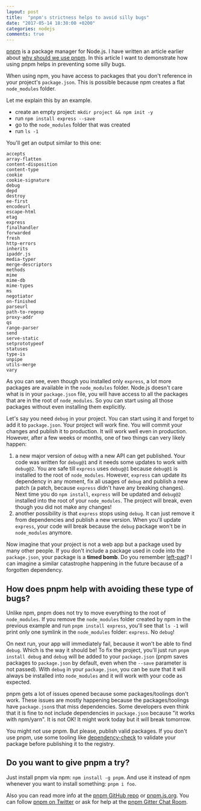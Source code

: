 ```yaml
---
layout: post
title:  "pnpm's strictness helps to avoid silly bugs"
date: "2017-05-14 18:30:00 +0200"
categories: nodejs
comments: true
---
```


[pnpm](https://github.com/pnpm/pnpm) is a package manager for Node.js.
I have written an article earlier about [why should we use pnpm](/nodejs/why-should-we-use-pnpm.html).
In this article I want to demonstrate how using pnpm helps in preventing some silly bugs.

When using npm, you have access to packages that you don't reference in your project's `package.json`.
This is possible because npm creates a flat `node_modules` folder.

Let me explain this by an example.

* create an empty project: `mkdir project && npm init -y`
* run `npm install express --save`
* go to the `node_modules` folder that was created
* run `ls -1`

You'll get an output similar to this one:

```
accepts
array-flatten
content-disposition
content-type
cookie
cookie-signature
debug
depd
destroy
ee-first
encodeurl
escape-html
etag
express
finalhandler
forwarded
fresh
http-errors
inherits
ipaddr.js
media-typer
merge-descriptors
methods
mime
mime-db
mime-types
ms
negotiator
on-finished
parseurl
path-to-regexp
proxy-addr
qs
range-parser
send
serve-static
setprototypeof
statuses
type-is
unpipe
utils-merge
vary
```

As you can see, even though you installed only `express`, a lot more packages are available in
the `node_modules` folder. Node.js doesn't care what is in your `package.json` file,
you will have access to all the packages that are in the root of `node_modules`. So you can start
using all those packages without even installing them explicitly.

Let's say you need `debug` in your project. You can start using it and forget to add it to `package.json`.
Your project will work fine. You will commit your changes and publish it to production. It will work well
even in production. However, after a few weeks or months, one of two things can very likely happen:

1. a new major version of `debug` with a new API can get published. Your code was written
for `debug@1` and it needs some updates to work with `debug@2`. You are safe till `express` uses `debug@1`
because `debug@1` is installed to the root of `node_modules`. However, `express` can update its
dependency in any moment, fix all usages of `debug` and publish a new patch (a patch, because `express` didn't
have any breaking changes). Next time you do `npm install`, `express` will be updated and `debug@2` installed
into the root of your `node_modules`. The project will break, even though you did not make any changes!
1. another possibility is that `express` stops using `debug`. It can just remove it from dependencies
and publish a new version. When you'll update `express`, your code will break because the `debug` package
won't be in `node_modules` anymore.

Now imagine that your project is not a web app but a package used by many other people. If you don't
include a package used in code into the `package.json`, your package is a **timed bomb**. Do you remember [left-pad](https://www.theregister.co.uk/2016/03/23/npm_left_pad_chaos/)? I can imagine a similar catastrophe
happening in the future because of a forgotten dependency.

## How does pnpm help with avoiding these type of bugs?

Unlike npm, pnpm does not try to move everything to the root of `node_modules`. If you remove the `node_modules`
folder created by npm in the previous example and run `pnpm install express`, you'll see that `ls -1` will print
only one symlink in the `node_modules` folder: `express`. No `debug`!

On next run, your app will immediately fail, because it won't be able to find `debug`. Which is the way it should be!
To fix the project, you'll just run `pnpm install debug` and `debug` will be added to your `package.json` (pnpm saves packages
to `package.json` by default, even when the `--save` parameter is not passed). With `debug` in your `package.json`, you
can be sure that it will always be installed into `node_modules` and it will work with your code as expected.

pnpm gets a lot of issues opened because some packages/toolings don't work.
These issues are mostly happening because the packages/toolings have `package.json`s that miss dependencies.
Some developers even think that it is fine to not include dependencies in `package.json`
because "it works with npm/yarn". It is not OK! It might work today but it will break tomorrow.

You might not use pnpm. But please, publish valid packages. If you don't use pnpm, use some tooling
like [dependency-check](https://www.npmjs.com/package/dependency-check) to validate your package
before publishing it to the registry.

## Do you want to give pnpm a try?

Just install pnpm via npm: `npm install -g pnpm`. And use it instead of npm whenever you want to install something: `pnpm i foo`.

Also you can read more info at the [pnpm GitHub repo](https://github.com/pnpm/pnpm) or [pnpm.js.org](https://pnpm.js.org/).
You can follow [pnpm on Twitter](https://twitter.com/pnpmjs) or ask for help at the [pnpm Gitter Chat Room](https://gitter.im/pnpm/pnpm).
